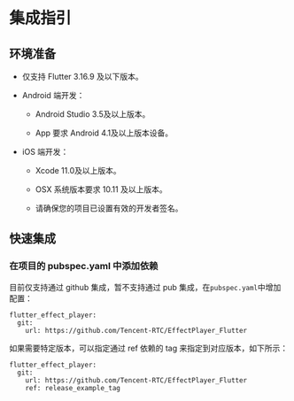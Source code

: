# 集成指引

## 环境准备

- 仅支持 Flutter 3.16.9 及以下版本。

- Android 端开发：

  - Android Studio 3.5及以上版本。

  - App 要求 Android 4.1及以上版本设备。

- iOS 端开发：

  - Xcode 11.0及以上版本。

  - OSX 系统版本要求 10.11 及以上版本。

  - 请确保您的项目已设置有效的开发者签名。

## 快速集成

### 在项目的 pubspec.yaml 中添加依赖

目前仅支持通过 github 集成，暂不支持通过 pub 集成，在`pubspec.yaml`中增加配置：

```
flutter_effect_player:
  git:
    url: https://github.com/Tencent-RTC/EffectPlayer_Flutter
```

如果需要特定版本，可以指定通过 ref 依赖的 tag 来指定到对应版本，如下所示：

```
flutter_effect_player:
  git:
    url: https://github.com/Tencent-RTC/EffectPlayer_Flutter
    ref: release_example_tag
```

